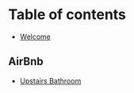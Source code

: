 # Table of contents

* [Welcome](README.md)

## AirBnb

* [Upstairs Bathroom](airbnb/upstairs-bathroom.md)

